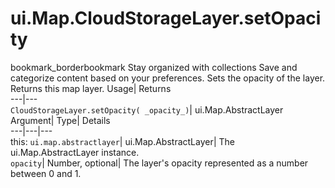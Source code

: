  
#  ui.Map.CloudStorageLayer.setOpacity 
bookmark_borderbookmark Stay organized with collections  Save and categorize content based on your preferences.
Sets the opacity of the layer. 
Returns this map layer.
Usage| Returns  
---|---  
`CloudStorageLayer.setOpacity( _opacity_)`| ui.Map.AbstractLayer  
Argument| Type| Details  
---|---|---  
this: `ui.map.abstractlayer`| ui.Map.AbstractLayer| The ui.Map.AbstractLayer instance.  
`opacity`| Number, optional| The layer's opacity represented as a number between 0 and 1.  
